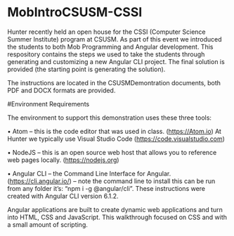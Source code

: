 # MobIntroCSUSM-CSSI
Hunter recently held an open house for the CSSI (Computer Science Summer Institute) program at CSUSM. As part of this event we introduced the students to both Mob Programming and Angular development.  This respository contains the steps we used to take the students through generating and customizing a new Angular CLI project.  The final solution is provided (the starting point is generating the solution).

The instructions are located in the CSUSMDemontration documents, both PDF and DOCX formats are provided.

#Environment Requirements

The environment to support this demonstration uses these three tools:

•	Atom – this is the code editor that was used in class. (https://Atom.io)  At Hunter we typically use Visual Studio Code (https://code.visualstudio.com)

•	NodeJS – this is an open source web host that allows you to reference web pages locally. (https://nodejs.org)

•	Angular CLI – the Command Line Interface for Angular.  (https://cli.angular.io/) – note the command line to install this can be run from any folder it’s: “npm i -g @angular/cli”.  These instructions were created with Angular CLI version 6.1.2.

Angular applications are built to create dynamic web applications and turn into HTML, CSS and JavaScript.  This walkthrough focused on CSS and with a small amount of scripting.  
